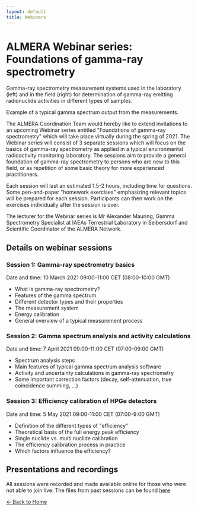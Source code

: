 ```yaml
---
layout: default
title: Webinars
---
```


# ALMERA Webinar series: Foundations of gamma-ray spectrometry 

Gamma-ray spectrometry measurement systems used in the laboratory (left) and in the field (right) for determination of gamma-ray emitting radionuclide activities in different types of samples.


Example of a typical gamma spectrum output from the measurements.

The ALMERA Coordination Team would hereby like to extend invitations to an upcoming Webinar series entitled "Foundations of gamma-ray spectrometry" which will take place virtually during the spring of 2021. The Webinar series will consist of 3 separate sessions which will focus on the basics of gamma-ray spectrometry as applied in a typical environmental radioactivity monitoring laboratory. The sessions aim to provide a general foundation of gamma-ray spectrometry to persons who are new to this field, or as repetition of some basic theory for more experienced practitioners.

Each session will last an estimated 1.5-2 hours, including time for questions. Some pen-and-paper "homework exercises" emphasizing relevant topics will be prepared for each session. Participants can then work on the exercises individually after the session is over.

The lecturer for the Webinar series is Mr Alexander Mauring, Gamma Spectrometry Specialist at IAEAs Terrestrial Laboratory in Seibersdorf and Scientific Coordinator of the ALMERA Network.

## Details on webinar sessions
### Session 1: Gamma-ray spectrometry basics

Date and time: 10 March 2021 09:00-11:00 CET (08:00-10:00 GMT)

- What is gamma-ray spectrometry?
- Features of the gamma spectrum
- Different detector types and their properties
- The measurement system
- Energy calibration
- General overview of a typical measurement process

### Session 2: Gamma spectrum analysis and activity calculations

Date and time: 7 April 2021 09:00-11:00 CET (07:00-09:00 GMT)

- Spectrum analysis steps
- Main features of typical gamma spectrum analysis software
- Activity and uncertainty calculations in gamma-ray spectrometry
- Some important correction factors (decay, self-attenuation, true coincidence summing, …)

### Session 3: Efficiency calibration of HPGe detectors

Date and time: 5 May 2021 09:00-11:00 CET (07:00-9:00 GMT)

- Definition of the different types of "efficiency"
- Theoretical basis of the full energy peak efficiency
- Single nuclide vs. multi nuclide calibration
- The efficiency calibration process in practice
- Which factors influence the efficiency?

## Presentations and recordings
All sessions were recorded and made available online for those who were not able to join live. The files from past sessions can be found [here](https://nucleus.iaea.org/sites/AnalyticalReferenceMaterials/Shared%20Documents/Publications/Webinars/2021-ALMERA-Webinars.zip)

[← Back to Home](index.md)

